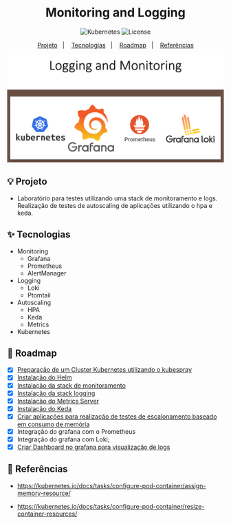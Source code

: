 <h1 align="center">Monitoring and Logging</h1>

<p align="center">
  <img alt="Kubernetes" src="https://img.shields.io/static/v1?label=Kubernetes&message=Monitoring&color=8257E5&labelColor=000000"  />
  <img alt="License" src="https://img.shields.io/static/v1?label=license&message=MIT&color=49AA26&labelColor=000000">
</p>

<p align="center">
  <a href="#-projeto">Projeto</a>&nbsp;&nbsp;&nbsp;|&nbsp;&nbsp;&nbsp;
  <a href="#-tecnologias">Tecnologias</a>&nbsp;&nbsp;&nbsp;|&nbsp;&nbsp;&nbsp;
  <a href="#-roadmap">Roadmap</a>&nbsp;&nbsp;&nbsp;|&nbsp;&nbsp;&nbsp;
  <a href="#-referências">Referências</a>
</p>

<p align="center">
  <img alt="Monitoring" src="data/monitoring.png">
</p>

## 💡 Projeto
- Laboratório para testes utilizando uma stack de monitoramento e logs. Realização de testes de autoscaling de aplicações utilizando o hpa e keda.

## ✨ Tecnologias
- Monitoring
    - Grafana
    - Prometheus
    - AlertManager
- Logging
    - Loki
    - Ptomtail
- Autoscaling
    - HPA
    - Keda
    - Metrics
- Kubernetes

## 👣 Roadmap

- [x] [Preparação de um Cluster Kubernetes utilizando o kubespray](/setup/setup-k8s-kubespray/kubespray/kubespray.md)
- [x] [Instalação do Helm](/helm/Readme.md)
- [x] [Instalação da stack de monitoramento](/monitoring/prometheus-stack/Readme.md)
- [x] [Instalação da stack logging](/logging/Readme.md)
- [x] [Instalação do Metrics Server](/monitoring/metrics-server/Readme.md)
- [x] [Instalação do Keda](/autoscaling/keda/Readme.md)
- [x] [Criar aplicações para realização de testes de escalonamento baseado em consumo de memória](/autoscaling/app/Readme.md)
- [x] Integração do grafana com o Prometheus
- [x] Integração do grafana com Loki;
- [x] [Criar Dashboard no grafana para visualização de logs](/dashboards/Readme.md)

## 📄 Referências

- https://kubernetes.io/docs/tasks/configure-pod-container/assign-memory-resource/

- https://kubernetes.io/docs/tasks/configure-pod-container/resize-container-resources/